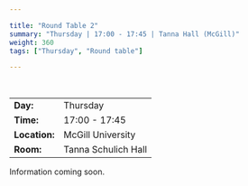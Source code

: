 ```yaml
---

title: "Round Table 2"
summary: "Thursday | 17:00 - 17:45 | Tanna Hall (McGill)"
weight: 360
tags: ["Thursday", "Round table"]

---
```


<br>

| | |
| - | - |
| **Day:** | Thursday |
| **Time:** | 17:00 - 17:45 |
| **Location:** | McGill University |
| **Room:** | Tanna Schulich Hall |

Information coming soon.